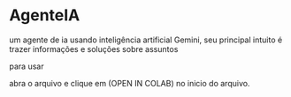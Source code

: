 # AgenteIA
um agente de ia usando inteligência artificial Gemini, seu principal intuito é trazer informações e  soluções sobre assuntos

para usar 

abra o arquivo e clique em (OPEN IN COLAB) no inicio do arquivo.
